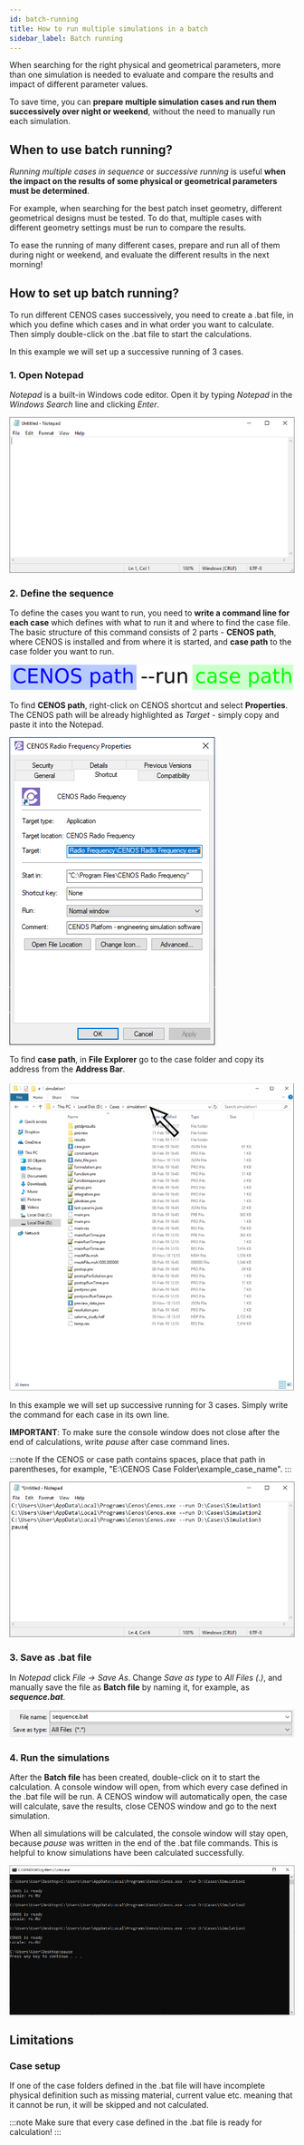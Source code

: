 ```yaml
---
id: batch-running
title: How to run multiple simulations in a batch
sidebar_label: Batch running
---
```


When searching for the right physical and geometrical parameters, more than one simulation is needed to evaluate and compare the results and impact of different parameter values.

To save time, you can **prepare multiple simulation cases and run them successively over night or weekend**, without the need to manually run each simulation.

## When to use batch running?

*Running multiple cases in sequence* or *successive running* is useful **when the impact on the results of some physical or geometrical parameters must be determined**. 

For example, when searching for the best patch inset geometry, different geometrical designs must be tested. To do that, multiple cases with different geometry settings must be run to compare the results.

To ease the running of many different cases, prepare and run all of them during night or weekend, and evaluate the different results in the next morning!

## How to set up batch running?

To run different CENOS cases successively, you need to create a .bat file, in which you define which cases and in what order you want to calculate. Then simply double-click on the .bat file to start the calculations.

In this example we will set up a successive running of 3 cases.

### 1. Open Notepad

*Notepad* is a built-in Windows code editor. Open it by typing *Notepad* in the *Windows Search* line and clicking *Enter*.

<p align="center">

![Frequency comparement](assets/batch-running/2.png)

</p>

### 2. Define the sequence

To define the cases you want to run, you need to **write a command line for each case** which defines with what to run it and where to find the case file. The basic structure of this command consists of 2 parts - **CENOS path**, where CENOS is installed and from where it is started, and **case path** to the case folder you want to run.

<p align="center">

![Frequency comparement](assets/batch-running/3.png)

</p>

To find **CENOS path**, right-click on CENOS shortcut and select **Properties**. The CENOS path will be already highlighted as *Target* - simply copy and paste it into the Notepad.

<p align="center">

![Frequency comparement](assets/batch-running/4.png)

</p>

To find **case path**, in **File Explorer** go to the case folder and copy its address from the **Address Bar**.

<p align="center">

![Frequency comparement](assets/batch-running/5.png)

</p>

In this example we will set up successive running for 3 cases. Simply write the command for each case in its own line.

**IMPORTANT**: To make sure the console window does not close after the end of calculations, write *pause* after case command lines.

:::note
If the CENOS or case path contains spaces, place that path in parentheses, for example, "E:\CENOS Case Folder\example_case_name".
:::

<p align="center">

![Frequency comparement](assets/batch-running/6.png)

</p>

### 3. Save as .bat file

In *Notepad* click *File -> Save As*. Change *Save as type* to *All Files (*.*)*, and manually save the file as **Batch file** by naming it, for example, as ***sequence.bat***.

<p align="center">

![Frequency comparement](assets/batch-running/7.png)

</p>

### 4. Run the simulations

After the **Batch file** has been created, double-click on it to start the calculation. A console window will open, from which every case defined in the .bat file will be run. A CENOS window will automatically open, the case will calculate, save the results, close CENOS window and go to the next simulation.

When all simulations will be calculated, the console window will stay open, because *pause* was written in the end of the .bat file commands. This is helpful to know simulations have been calculated successfully.

<p align="center">

![Frequency comparement](assets/batch-running/8.png)

</p>

## Limitations

### Case setup

If one of the case folders defined in the .bat file will have incomplete physical definition such as missing material, current value etc. meaning that it cannot be run, it will be skipped and not calculated.

:::note
Make sure that every case defined in the .bat file is ready for calculation!
:::
